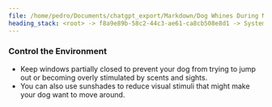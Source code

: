 ```yaml
---
file: /home/pedro/Documents/chatgpt_export/Markdown/Dog Whines During Meal prep.md
heading_stack: <root> -> f8a9e89b-58c2-44c3-ae61-ca8cb508e8d1 -> System -> 882793de-a7d7-4ec2-9c24-e27974f49f8d -> System -> aaa28ef5-747b-461e-aad6-8dbc6e13b2c4 -> User -> 59a2bcdc-4eb0-4876-b731-6b267724b266 -> Assistant -> aaa22962-7ef0-43e6-9d6b-626d4bcfbf86 -> User -> e5ac93a4-280d-4663-be53-5204362fd9bb -> Assistant -> aaa2da67-0040-49e7-a83e-bdfca9eaec3b -> User -> 44928bbd-2bcb-42c6-a086-f6388a97e3f9 -> Assistant -> Steps for Desensitization: -> Generalization to Other Behaviors: -> aaa25c20-9d84-45ca-90a9-ecad2b3c1a2d -> User -> dc75a6ee-fa59-489a-804a-9e386ecc7dc4 -> Assistant -> Steps for Desensitization for Separation Anxiety: -> aaa2dd96-7a0b-4da2-913f-7f4eae217727 -> User -> 0c63b759-93c7-4287-b591-3d4d417adf23 -> Assistant -> Counter-Conditioning -> Medication -> Training "Quiet" Commands -> Routine & Exercise -> Safe Space -> Puzzle Toys & Feeders -> Gradual Desensitization to Triggers -> Distract & Redirect -> Professional Help -> Monitoring Tools -> aaa2189f-118c-48dc-9223-2fa8a53d9185 -> User -> 10a2b3b5-4e72-4e65-bbce-c371c4a44097 -> Assistant -> Desensitization and Counter-Conditioning -> Use of Restraints -> Training Commands -> Special Car Toys/Treats -> Safe Space -> Exercise Beforehand -> Control the Environment
---
```

### Control the Environment
- Keep windows partially closed to prevent your dog from trying to jump out or becoming overly stimulated by scents and sights.
- You can also use sunshades to reduce visual stimuli that might make your dog want to move around.

